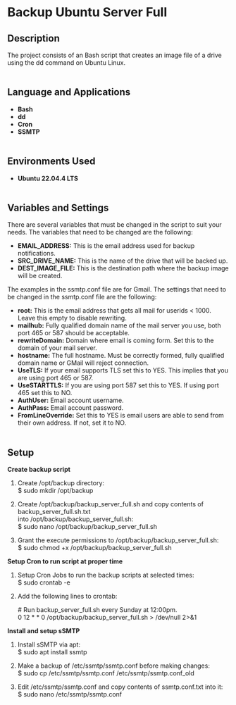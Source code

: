 <h1>Backup Ubuntu Server Full</h1>


<h2>Description</h2>
The project consists of an Bash script that creates an image file of a drive using the dd command on Ubuntu Linux.</br></br>

<h2>Language and Applications</h2>

- <b>Bash</b>
- <b>dd</b>
- <b>Cron</b>
- <b>SSMTP</b></br></br>

<h2>Environments Used </h2>

- <b>Ubuntu 22.04.4 LTS</b></br></br>

 <h2>Variables and Settings</h2>

There are several variables that must be changed in the script to suit your needs. The variables that need to be changed are the following:</br>

- <b>EMAIL_ADDRESS:</b> This is the email address used for backup notifications.</br>
- <b>SRC_DRIVE_NAME:</b> This is the name of the drive that will be backed up.</br>
- <b>DEST_IMAGE_FILE:</b> This is the destination path where the backup image will be created.</br>

The examples in the ssmtp.conf file are for Gmail. The settings that need to be changed in the ssmtp.conf file are the following:</br>

- <b>root:</b> This is the email address that gets all mail for userids < 1000. Leave this empty to disable rewriting.</br>
- <b>mailhub:</b> Fully qualified domain name of the mail server you use, both port 465 or 587 should be acceptable.</br>
- <b>rewriteDomain:</b> Domain where email is coming form. Set this to the domain of your mail server.</br>
- <b>hostname:</b> The full hostname.  Must be correctly formed, fully qualified domain name or GMail will reject connection.</br>
- <b>UseTLS:</b> If your email supports TLS set this to YES. This implies that you are using port 465 or 587.</br>
- <b>UseSTARTTLS:</b> If you are using port 587 set this to YES. If using port 465 set this to NO.</br>
- <b>AuthUser:</b> Email account username.</br>
- <b>AuthPass:</b> Email account password.</br>
- <b>FromLineOverride:</b> Set this to YES is email users are able to send from their own address. If not, set it to NO.</br></br>                        

<h2>Setup</h2>


<b>Create backup script</b></br>

  1. Create /opt/backup directory:</br>
    $ sudo mkdir /opt/backup

  2. Create /opt/backup/backup_server_full.sh and copy contents of backup_server_full.sh.txt</br>
    into /opt/backup/backup_server_full.sh:</br>
    $ sudo nano /opt/backup/backup_server_full.sh

  3. Grant the execute permissions to /opt/backup/backup_server_full.sh:</br>
    $ sudo chmod +x /opt/backup/backup_server_full.sh


<b>Setup Cron to run script at proper time</b></br>

  1. Setup Cron Jobs to run the backup scripts at selected times:</br>
    $ sudo crontab -e

  2. Add the following lines to crontab:</br>
  
      <span>#</span> Run backup_server_full.sh every Sunday at 12:00pm.</br>
    0 12 * * 0 /opt/backup/backup_server_full.sh > /dev/null 2>&1</br>


  <b>Install and setup sSMTP</b></br>

  1. Install sSMTP via apt:</br>
     $ sudo apt install ssmtp

  2. Make a backup of /etc/ssmtp/ssmtp.conf before making changes:</br>
     $ sudo cp /etc/ssmtp/ssmtp.conf /etc/ssmtp/ssmtp.conf_old

  3. Edit /etc/ssmtp/ssmtp.conf and copy contents of ssmtp.conf.txt into it:</br>
     $ sudo nano /etc/ssmtp/ssmtp.conf   
</br>
</br>
<!--
 ```diff
- text in red
+ text in green
! text in orange
# text in gray
@@ text in purple (and bold)@@
```
--!>
